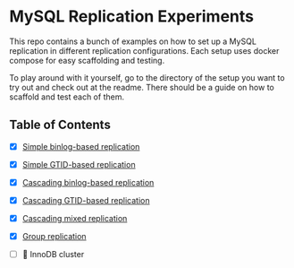# MySQL Replication Experiments

This repo contains a bunch of examples on how to set up a MySQL replication in different replication configurations. 
Each setup uses docker compose for easy scaffolding and testing.

To play around with it yourself, go to the directory of the setup you want to try out
and check out at the readme. There should be a guide on how to scaffold and test each of them.

## Table of Contents

- [x] [Simple binlog-based replication](./simple-binlog)
- [x] [Simple GTID-based replication](./simple-gtid)
- [x] [Cascading binlog-based replication](./cascading-binlog)
- [x] [Cascading GTID-based replication](./cascading-gtid)
- [x] [Cascading mixed replication](./cascading-mixed)
- [x] [Group replication](./group-replication)
- [ ] 🚧 InnoDB cluster



